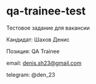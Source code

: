 # qa-trainee-test
Тестовое задание для вакансии

Кандидат: Шахов Денис

Позиция: QA Trainee

email: denis.sh23@gmail.com

telegram: @den_23

